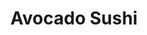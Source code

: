 ---
layout: place
title: Avocado Sushi
permalink: /new-york/staten-island/avocado-sushi.html
stateAbbr: NY
stateName: New York
cityName: Staten Island
seo:
  type: restaurant
  links: http://www.avocadosushinyc.com/
place_id: ChIJbTiZmq1LwokRoeJ7536OTvQ
photos:
  - name: >-
      places/ChIJbTiZmq1LwokRoeJ7536OTvQ/photos/AeeoHcKM9s3J6HPOdVxqaVUspktLXXhhmu5bs0Pb0XnQQPCtk8JFq6N6_ybhnRtOyDJutm7-IDI1HJy6hMi-xx9Mr4LcahlVxUWxlIf1PZxGi5am83J7CyJgCClu8_suro5TnR1gubggMzCXRmi5Npv72R_c7J86xEDsaAIEdeRPDRq2b_azSXd2wAWt64A3fmek7cC3qruD1InuM3Doh-OVu1v8wK0DFmAAr89OGOfkbq4zTBOtBH6NiQFSQkoUOd4qidUzQFTp-Qs86Xsqnm0o5jAj7gITYZpfyRnJiu3UCRdiMg
    widthPx: 4032
    heightPx: 3024
    authorAttributions:
      - displayName: Avocado Sushi
        uri: https://maps.google.com/maps/contrib/107209733272866095942
        photoUri: >-
          https://lh3.googleusercontent.com/a-/ALV-UjVifcmucBj2H-gw9F66mqf85umefAhto_5Ux1Y79ppfRw0jT-s=s100-p-k-no-mo
    flagContentUri: >-
      https://www.google.com/local/imagery/report/?cb_client=maps_api_places.places_api&image_key=!1e10!2sAF1QipMdnsA1pwssq0WoywRhOQ-BVzour65kLbylxmCJ&hl=en-US
    googleMapsUri: >-
      https://www.google.com/maps/place//data=!3m4!1e2!3m2!1sAF1QipMdnsA1pwssq0WoywRhOQ-BVzour65kLbylxmCJ!2e10!4m2!3m1!1s0x89c24bad9a99386d:0xf44e8e7ee77be2a1
  - name: >-
      places/ChIJbTiZmq1LwokRoeJ7536OTvQ/photos/AeeoHcJJO4cWOjysI3r1zvsW8J0gRryG089Da2wyjiZjktBa55tSKC1lrP7pJdPRO9pezGXYjrt_fuL0x-5Vlw4E5mpc80AhbgSybfImn8zPcTwkzhdmtRJqhnyqws731UkU1nXOWW0laChI8Ai5hzIX5-yHlgoIPDd44r1XS_3oGhPDdTHvnpwhctBNh1aoNaAMHHcVKroaLRn_dXEEX8FTyTtlp-duah2xiTYzMW1_ykj63-vR97bESv-AZKCk6CPAPUnyQe5KcnNGPka-p920mTqY_0Ud7r7m1O4KRiH7TL4mRg
    widthPx: 1242
    heightPx: 2208
    authorAttributions:
      - displayName: Avocado Sushi
        uri: https://maps.google.com/maps/contrib/107209733272866095942
        photoUri: >-
          https://lh3.googleusercontent.com/a-/ALV-UjVifcmucBj2H-gw9F66mqf85umefAhto_5Ux1Y79ppfRw0jT-s=s100-p-k-no-mo
    flagContentUri: >-
      https://www.google.com/local/imagery/report/?cb_client=maps_api_places.places_api&image_key=!1e10!2sAF1QipOaLAq_wrdUoJqZq_1zLR1d1shLxKeuTNqS-ZV3&hl=en-US
    googleMapsUri: >-
      https://www.google.com/maps/place//data=!3m4!1e2!3m2!1sAF1QipOaLAq_wrdUoJqZq_1zLR1d1shLxKeuTNqS-ZV3!2e10!4m2!3m1!1s0x89c24bad9a99386d:0xf44e8e7ee77be2a1
  - name: >-
      places/ChIJbTiZmq1LwokRoeJ7536OTvQ/photos/AeeoHcLuFS60YpiCxmBEBBdUOoamZCzA-yqyNmiaS2LiRKcYHLtbLQQA0Dn8K33CDG5waOeJZ7vho8_2kglUGDOnf7KDU_itqDJo4hNgr2asWwv4wSNrlkh9MqMRBGv-OYJVvzLT3MwXyYdNFyDUYdPAWTObEviLHAhkBhtdbob3gEAA0IQ6MzIkTN9Em1xe7RHue0QZxL4S4RFhK6p2avHJoJaL1mdd-Z5LOcsu3esNYSRwFvE-0n2o7aG4ct3GxUi9gdQuS7sGfQ4WBzqm3uLJO2leNeLYR5-85EOZumTtMjtapEH5gTklB-cVMH9ToXkX6rbc-B8x2_ijT_uzN-RBG-3A0vyF_QKoCM156QOddgiRe0iOkWF_bmcjCp-JoEXyleI62XX8A-2b2CHmnnpnqeASnE5yWt_UAQ1_Q01W-Ig
    widthPx: 1087
    heightPx: 1265
    authorAttributions:
      - displayName: Minnie Cutz
        uri: https://maps.google.com/maps/contrib/101365458565089344044
        photoUri: >-
          https://lh3.googleusercontent.com/a-/ALV-UjXFagH_ZcJXEmGuCx06t9sN1MLpF8_dzbbHTJvAmo4lE7ywtGQ=s100-p-k-no-mo
    flagContentUri: >-
      https://www.google.com/local/imagery/report/?cb_client=maps_api_places.places_api&image_key=!1e10!2sCIHM0ogKEICAgICrltWAMQ&hl=en-US
    googleMapsUri: >-
      https://www.google.com/maps/place//data=!3m4!1e2!3m2!1sCIHM0ogKEICAgICrltWAMQ!2e10!4m2!3m1!1s0x89c24bad9a99386d:0xf44e8e7ee77be2a1
  - name: >-
      places/ChIJbTiZmq1LwokRoeJ7536OTvQ/photos/AeeoHcIUbsh9jrsRvJebWNQ82Ak5Q8kWE9hMvFwun-XO_CYypjYTz2jlIH1kOOOJIcmFtYPgnVj6wnpZG4rCeuXWDjWhAnsXELGTNUkAc1SZ_YXSLNhK2uC8307MZVR1IBvOp-VDJw3I50ML4pUG704BKvz3mjyTNsElkpOPVIJIKiM_C_udGd2O1gMj1fsc8N5rMzbEC6X1hyO32_qP95mdhJp_kJ3Ob9H5FP_g_cW7C8flNCv0CjrNadoUxssDaCUYRimf_HwG_HdW1mP84V92S_7dLzS2rpzI06YiqNri1ZOuQyUMoGvyL7cSRBPXwWjMhOADafA_9lyFyPN2LFuMcvyQ6u5XO4eRFRzuSOAixSE69OJU9ZWFreGQ4w6vwvXzUfyRe1xSNBEnrcF78O_RFAKaSAFKWZSnjQNm1rl_oizcaw
    widthPx: 2850
    heightPx: 2800
    authorAttributions:
      - displayName: Duke Nukem
        uri: https://maps.google.com/maps/contrib/102822142307308115409
        photoUri: >-
          https://lh3.googleusercontent.com/a-/ALV-UjXajJBFpfO8UN4HsnqXXkCsXeUy9w-Lbr-1eslGPmHnZLpjvWMK=s100-p-k-no-mo
    flagContentUri: >-
      https://www.google.com/local/imagery/report/?cb_client=maps_api_places.places_api&image_key=!1e10!2sCIHM0ogKEICAgIDTy72gSw&hl=en-US
    googleMapsUri: >-
      https://www.google.com/maps/place//data=!3m4!1e2!3m2!1sCIHM0ogKEICAgIDTy72gSw!2e10!4m2!3m1!1s0x89c24bad9a99386d:0xf44e8e7ee77be2a1
  - name: >-
      places/ChIJbTiZmq1LwokRoeJ7536OTvQ/photos/AeeoHcJZDpjgs9kfPfIBa5aURTkuZlVsmvqVGMJHbaYlwiCe3VwdNnUC3B8IJPetWIBEAoF6QNErsXazROnemJWRtm-fAkDv2q-7sRjfpENy013A-CS23bX__OlaykJuDUC2FUAAL9Cw_IyEuDF1PL9kwUiV8WI6sSNMnjoJ5tk0JWahhv7g6fR1VoeXWZbTsRw-LOz3pgS5y-7NVuud8gy-H09oSkjqlg9yfdO9JvCVInnz8T9--h8TFwNs2EonTCcONCgI_iUxELBgIqZFu6Fh3G78n5uNTc-4j1Im6UidMlt75mNKmO_vUiVLzxq6UzfVLapOQqargBCnWJZKIksJQ1pqPtAFUIL97aK_pujQW672n9n5E8bFdmlppoaeng319eY5VFY1Rkbf8UfCFr1cAK_0657bKweSDDhEqzdWMSq3O3Dh
    widthPx: 3159
    heightPx: 3024
    authorAttributions:
      - displayName: Olga S.
        uri: https://maps.google.com/maps/contrib/115512849277108639223
        photoUri: >-
          https://lh3.googleusercontent.com/a/ACg8ocImoZb5vHpdjg_CxI0Z-0fU_7UAxeNYuD09r7fol-5k9t-VbQ=s100-p-k-no-mo
    flagContentUri: >-
      https://www.google.com/local/imagery/report/?cb_client=maps_api_places.places_api&image_key=!1e10!2sCIHM0ogKEICAgICOsqe_5AE&hl=en-US
    googleMapsUri: >-
      https://www.google.com/maps/place//data=!3m4!1e2!3m2!1sCIHM0ogKEICAgICOsqe_5AE!2e10!4m2!3m1!1s0x89c24bad9a99386d:0xf44e8e7ee77be2a1
  - name: >-
      places/ChIJbTiZmq1LwokRoeJ7536OTvQ/photos/AeeoHcKVc0y4wbVFHcYa9-vOUe2QWQcFlC_REk1qCezxIEQwwk9-ZZtDWg8r-DbJLVzmVBPNjt4z_b1uHM2CeIkl-ZIOqYIdoIspxkT1M-jecwrCBM16NIPTu4hcYesp0TpXcjGyJfbd8hdyQQCA3djeuqHNMYkb3VYvGB-ET1sxSYUo47wXCfZCWpbO9P8XJZ1HncorR6UnXgK10MBjrn9O3tS8Qbc7jO1m2J8T8LCs_i0qigEoR-_Z_-LDDXHSUXwSCIndadHVHBfrkIcHOGwTpGFOIsMKJ1phGAxwPX96AbZXzG6Qy15hTj9FdyJUVL1MQ9pE-i66iSj3eoLvE7wNiA4vt7Bl0LCxptt5rDwGqRZZkv7eyxGZ3od6mhJzpBsu5HrjrnwKcwRTrrTliyvrsohl2pv4jmMOMP7j__WpM4EsiKav
    widthPx: 3024
    heightPx: 4032
    authorAttributions:
      - displayName: Nicolas puma
        uri: https://maps.google.com/maps/contrib/108293790157876672473
        photoUri: >-
          https://lh3.googleusercontent.com/a/ACg8ocK7Gjwb27o0fG6L3TbmarUVS_ud2-dy1oooizEeFWPuJocc=s100-p-k-no-mo
    flagContentUri: >-
      https://www.google.com/local/imagery/report/?cb_client=maps_api_places.places_api&image_key=!1e10!2sCIHM0ogKEICAgIDes-GBtwE&hl=en-US
    googleMapsUri: >-
      https://www.google.com/maps/place//data=!3m4!1e2!3m2!1sCIHM0ogKEICAgIDes-GBtwE!2e10!4m2!3m1!1s0x89c24bad9a99386d:0xf44e8e7ee77be2a1
  - name: >-
      places/ChIJbTiZmq1LwokRoeJ7536OTvQ/photos/AeeoHcKrE5QLK7j-LSv8vikfuSUSyXL-N50GGzwzrgaDoNaQn12xoKFmVnKwrXkD2sGWPOMWtjSNLBTOT-FThPRr9t8rDoDZ0yu1VUXpQW94A9INNrMnMB4a9XTFNL6q4XrovHDMjbv4ooWr5nNhGd5KL7R5bkOLOg0VI3N1lN7r2T_74Om08LOvam79WKFLFUeIIACy-Bn_D4lZMA-D6q9MakCtoaYryq8bGcYQ3Phj9y2m0Zop2rVYJqVpwqjZLWBKm-E-xgoVddjvM8pRPExh8VkcdcDa5oVg-jorCRILV66BeEG25j7-umbqHCsm5BYR8bZRWeNSt-4U21LR7-kHkB3cVPXz4cYGg8hAExHoWP1mftNEYhK3N0FMtPu0wjxwhRzdwKnKarod6RcB76wK_kd62D8o8HNObWJVWRUdjEj3aA
    widthPx: 3024
    heightPx: 4032
    authorAttributions:
      - displayName: Karina wang
        uri: https://maps.google.com/maps/contrib/111730925198515907688
        photoUri: >-
          https://lh3.googleusercontent.com/a/ACg8ocKc6RXZ5Kf9VrBQQMU_2MB-OvalYjaSAbftvGoiPpUIaqBh_Q=s100-p-k-no-mo
    flagContentUri: >-
      https://www.google.com/local/imagery/report/?cb_client=maps_api_places.places_api&image_key=!1e10!2sCIHM0ogKEICAgICHkLK8IA&hl=en-US
    googleMapsUri: >-
      https://www.google.com/maps/place//data=!3m4!1e2!3m2!1sCIHM0ogKEICAgICHkLK8IA!2e10!4m2!3m1!1s0x89c24bad9a99386d:0xf44e8e7ee77be2a1
  - name: >-
      places/ChIJbTiZmq1LwokRoeJ7536OTvQ/photos/AeeoHcIt6PMZrmI6oNH3s3WNZUEwPtht7H3ZS9XuNVpmfoal6H7zHP0GYu0xXQwh_t6QQ0D2gpRTKIp9Ays_mN15lLZxG_M_ejqR6cZxmrqnTEyChmtRM-uKPZVXiZeG5pl9XZb_dHNihAqxfmZwef2UcIhNKl-DXXWWlxz3GSpJ3g5njIRIxN91zXih7x8hfc4XtA2McH5XhLW_cdb9Kwt1WpoSzhS1qFOu0A6Gi0CT2jIBGaH5HbFIpNe0O2i6_YqQUoenVgtqSJI8a0iaqyX5Wh2Y0GRDsWTUyWoU1lekPKgwcZkshWtUaOgkXcEnD3nyQv8cgmu2YkQuxFYEiomCe5CHH_jJixeYB5UKLWeA-i1vW6DxrUsonNB-3Szb4ZPKQg-4KsX5ncnUvn8XBMmuGVkpzCZ0akmKWcdWzd0sqmW-9A
    widthPx: 4000
    heightPx: 3000
    authorAttributions:
      - displayName: Donald Sheehan
        uri: https://maps.google.com/maps/contrib/112801539853914183578
        photoUri: >-
          https://lh3.googleusercontent.com/a-/ALV-UjXqU2gZ8iE4ymZFspW4R_n2hglwEjM6UVWEJ3W_hzeLvxfZ2Kot=s100-p-k-no-mo
    flagContentUri: >-
      https://www.google.com/local/imagery/report/?cb_client=maps_api_places.places_api&image_key=!1e10!2sCIHM0ogKEICAgIDanuyyeA&hl=en-US
    googleMapsUri: >-
      https://www.google.com/maps/place//data=!3m4!1e2!3m2!1sCIHM0ogKEICAgIDanuyyeA!2e10!4m2!3m1!1s0x89c24bad9a99386d:0xf44e8e7ee77be2a1
  - name: >-
      places/ChIJbTiZmq1LwokRoeJ7536OTvQ/photos/AeeoHcKfhLOa0Sp4JPyAFtWsG61W4jDjiGEETqpddfjtRLM-5ZA_mkAV_7CzGZEEQ3qspJ0K6cYdNcv7H_U6J3zViZxgITZAAYF_-Z_l43SIntvhVxcHPBROOkNNl0oeVZoAD01RAVMXa9rB7Um17mPy4euOxCHdIr1rr0ApYarOYd8nP6JFx1saL0YIPO-ysRYC911mTwa0owPLzmYbxL1fSimPOlUsFSgioLQRnwbSKBiDgAFpvxfUMuinwTPAFcr35sprr0vKhZ5Og_k32WL8-iXPxeexfBp1WwdzCF7lHc5vpYJUsibkF-d2zJvoodN-bbUjOAqaXq6l4KSF-r89ZabcEYIl33c0HAHIHLbTAOWvpc-U6tua2569Ly6lsfirlFuIju-bjShEpfWm-XeD0JDUkMv7sigC5UrmdxH5-L8TIlg
    widthPx: 3840
    heightPx: 2880
    authorAttributions:
      - displayName: 勤文陈
        uri: https://maps.google.com/maps/contrib/101226395268893118455
        photoUri: >-
          https://lh3.googleusercontent.com/a-/ALV-UjWak27z1eHsks7QBB-zKadXUzBjaerNkbjiL8l19aAAF20hbyKG=s100-p-k-no-mo
    flagContentUri: >-
      https://www.google.com/local/imagery/report/?cb_client=maps_api_places.places_api&image_key=!1e10!2sCIHM0ogKEICAgICq1pHXswE&hl=en-US
    googleMapsUri: >-
      https://www.google.com/maps/place//data=!3m4!1e2!3m2!1sCIHM0ogKEICAgICq1pHXswE!2e10!4m2!3m1!1s0x89c24bad9a99386d:0xf44e8e7ee77be2a1
  - name: >-
      places/ChIJbTiZmq1LwokRoeJ7536OTvQ/photos/AeeoHcL7K05kuLdmmlVWqwG6RE6xYzFjK0MFZ5V58mGcn0GPAA9rYk7xJg2MRXubwy96ic5-e4aRzqnY4wr0QJhP6N-Isu_fimRJbBrhB_sOoloe_dJAvYlJKM1i25wmBrUwGV8tKQSNzYJAsWUGEQ6ppXZdu9qsgBatOz0oJ8vPIQM6V01CkdlxAFO87IUti7edfsW-NSVJf5hKOCls6lGi5701ktkLpf6Rb5cDyQbiicFv3Y1WRNxTHl5yM3AZiN2Qt9pf-uHyKi9r1ESU09B4NeWa4Di7y4-g6IdXWBWKlzP2dDuvmssD8EsuVaDLB-QqYgOFHgaTuwEBJEo5nwQEoYPpmviIJyuaJcBpdEPAG7WyI11vu9uQptqnFS07id8kiCHO0ATObTiAZ9f1sCohwcF7Z5wKA9N-29YN8LZOnLd1iw
    widthPx: 3024
    heightPx: 4032
    authorAttributions:
      - displayName: Olga S.
        uri: https://maps.google.com/maps/contrib/115512849277108639223
        photoUri: >-
          https://lh3.googleusercontent.com/a/ACg8ocImoZb5vHpdjg_CxI0Z-0fU_7UAxeNYuD09r7fol-5k9t-VbQ=s100-p-k-no-mo
    flagContentUri: >-
      https://www.google.com/local/imagery/report/?cb_client=maps_api_places.places_api&image_key=!1e10!2sCIHM0ogKEICAgICOsqe_JA&hl=en-US
    googleMapsUri: >-
      https://www.google.com/maps/place//data=!3m4!1e2!3m2!1sCIHM0ogKEICAgICOsqe_JA!2e10!4m2!3m1!1s0x89c24bad9a99386d:0xf44e8e7ee77be2a1
address: 4342 Amboy Rd, Staten Island, NY 10312, USA
street: 4342 Amboy Rd
city: Staten Island
state: NY
zip: '10312'
country: USA
neighborhood: Eltingville
latitude: '40.545101'
longitude: '-74.159957'
accessibility_options:
  wheelchairAccessibleEntrance: true
  wheelchairAccessibleRestroom: true
  wheelchairAccessibleSeating: true
business_status: OPERATIONAL
name: Avocado Sushi
google_maps_links:
  directionsUri: >-
    https://www.google.com/maps/dir//''/data=!4m7!4m6!1m1!4e2!1m2!1m1!1s0x89c24bad9a99386d:0xf44e8e7ee77be2a1!3e0
  placeUri: https://maps.google.com/?cid=17604164669138526881
  writeAReviewUri: >-
    https://www.google.com/maps/place//data=!4m3!3m2!1s0x89c24bad9a99386d:0xf44e8e7ee77be2a1!12e1
  reviewsUri: >-
    https://www.google.com/maps/place//data=!4m4!3m3!1s0x89c24bad9a99386d:0xf44e8e7ee77be2a1!9m1!1b1
  photosUri: >-
    https://www.google.com/maps/place//data=!4m3!3m2!1s0x89c24bad9a99386d:0xf44e8e7ee77be2a1!10e5
primary_type: Sushi Restaurant
opening_hours:
  openNow: true
  periods:
    - open:
        day: 0
        hour: 11
        minute: 0
      close:
        day: 0
        hour: 22
        minute: 15
    - open:
        day: 1
        hour: 11
        minute: 0
      close:
        day: 1
        hour: 22
        minute: 15
    - open:
        day: 2
        hour: 11
        minute: 0
      close:
        day: 2
        hour: 22
        minute: 15
    - open:
        day: 3
        hour: 11
        minute: 0
      close:
        day: 3
        hour: 22
        minute: 15
    - open:
        day: 4
        hour: 11
        minute: 0
      close:
        day: 4
        hour: 22
        minute: 15
    - open:
        day: 5
        hour: 11
        minute: 0
      close:
        day: 5
        hour: 22
        minute: 45
    - open:
        day: 6
        hour: 11
        minute: 0
      close:
        day: 6
        hour: 22
        minute: 45
  weekdayDescriptions:
    - 'Monday: 11:00 AM – 10:15 PM'
    - 'Tuesday: 11:00 AM – 10:15 PM'
    - 'Wednesday: 11:00 AM – 10:15 PM'
    - 'Thursday: 11:00 AM – 10:15 PM'
    - 'Friday: 11:00 AM – 10:45 PM'
    - 'Saturday: 11:00 AM – 10:45 PM'
    - 'Sunday: 11:00 AM – 10:15 PM'
  nextCloseTime: '2025-05-04T02:45:00Z'
secondary_opening_hours:
  regular:
    weekdayDescriptions: null
    type: null
  current:
    weekdayDescriptions: null
    type: null
phone: (718) 605-1100
price_level: null
price_range: $20 &ndash; $30
rating: '4.1'
rating_count: 204
website: http://www.avocadosushinyc.com/
description: >-
  Explore Avocado Sushi in Staten Island, NY$$$Avocado Sushi in Staten Island,
  NY, offers a welcoming spot for enjoying fresh Japanese-inspired dishes in a
  relaxed atmosphere. This sushi restaurant features a diverse menu with options
  like sushi rolls, sashimi, bento boxes, and even unique twists such as pizza
  fusions, making it a versatile choice for casual diners. Accessibility is a
  key highlight, with wheelchair-friendly entrances, restrooms, and seating that
  ensure everyone can enjoy the experience comfortably. Open daily from late
  morning into the evening, it's an ideal destination for those seeking sushi
  places near me that combine traditional flavors with everyday convenience.
  Whether you're in the mood for a quick lunch or a laid-back dinner, the comfy
  setting and variety of fare make it a standout option among Japanese places
  near me.
generative_summary: >-
  Explore Avocado Sushi in Staten Island, NY$$$Avocado Sushi in Staten Island,
  NY, offers a welcoming spot for enjoying fresh Japanese-inspired dishes in a
  relaxed atmosphere. This sushi restaurant features a diverse menu with options
  like sushi rolls, sashimi, bento boxes, and even unique twists such as pizza
  fusions, making it a versatile choice for casual diners. Accessibility is a
  key highlight, with wheelchair-friendly entrances, restrooms, and seating that
  ensure everyone can enjoy the experience comfortably. Open daily from late
  morning into the evening, it's an ideal destination for those seeking sushi
  places near me that combine traditional flavors with everyday convenience.
  Whether you're in the mood for a quick lunch or a laid-back dinner, the comfy
  setting and variety of fare make it a standout option among Japanese places
  near me.
generative_disclosure: Summarized by AI using the Grok-3-Mini model.
reviews: null
review_summary: >-
  Visitor Feedback on Avocado Sushi$$$Folks chatting about Avocado Sushi often
  highlight the solid quality of the dishes, with many praising the fresh
  flavors and creative takes on classics like sushi rolls. A common theme is the
  welcoming vibe and reliable service that keeps things feeling easygoing and
  enjoyable, even during busier times. While some mention portions could vary,
  the overall consensus leans positive, especially for those hunting for best
  sushi near me that's both affordable and tasty. With a strong rating
  reflecting hundreds of experiences, it's clear this spot delivers on
  expectations for a satisfying meal without any major letdowns. If you're on
  the lookout for top-rated sushi restaurants near me, Avocado Sushi comes
  through as a reliable pick that balances fun and flavor effectively.
review_disclosure: Summarized by AI using the Grok-3-Mini model.
parking_options: null
payment_options: null
allow_dogs: null
curbside_pickup: null
delivery: null
dine_in: null
good_for_children: null
good_for_groups: null
good_for_sports: null
live_music: null
menu_for_children: null
outdoor_seating: null
reservable: null
restroom: null
serves_beer: null
serves_breakfast: null
serves_brunch: null
serves_cocktails: null
serves_coffee: null
serves_dinner: null
serves_dessert: null
serves_lunch: null
serves_vegetarian_food: null
serves_wine: null
takeout: null
update_category: enterprise
places_description: null

---